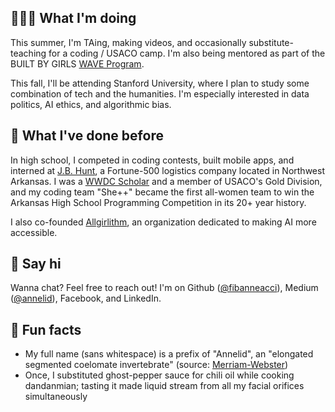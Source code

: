 ---
---

## 👩🏻‍💻 What I'm doing

This summer, I'm TAing, making videos, and occasionally substitute-teaching for a coding / USACO camp. I'm also being mentored as part of the BUILT BY GIRLS [WAVE Program](https://www.builtbygirls.com/about-wave).

This fall, I'll be attending Stanford University, where I plan to study some combination of tech and the humanities. I'm especially interested in data politics, AI ethics, and algorithmic bias.

## 🦕 What I've done before

In high school, I competed in coding contests, built mobile apps, and interned at [J.B. Hunt](https://www.jbhunt.com), a Fortune-500 logistics company located in Northwest Arkansas. I was a [WWDC Scholar](https://developer.apple.com/wwdc19/scholarships/) and a member of USACO's Gold Division, and my coding team "She++" became the first all-women team to win the Arkansas High School Programming Competition in its 20+ year history.

I also co-founded [Allgirlithm](https://www.allgirlithm.org), an organization dedicated to making AI more accessible.

## 👋 Say hi

Wanna chat? Feel free to reach out! I'm on Github ([@fibanneacci](https://github.com/fibanneacci)), Medium ([@annelid](https://medium.com/@annelid)), Facebook, and LinkedIn.

## 🤪 Fun facts

- My full name (sans whitespace) is a prefix of "Annelid", an "elongated segmented coelomate invertebrate" (source: [Merriam-Webster](https://www.merriam-webster.com/dictionary/annelid))
- Once, I substituted ghost-pepper sauce for chili oil while cooking dandanmian; tasting it made liquid stream from all my facial orifices simultaneously
